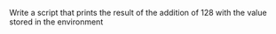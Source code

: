 Write a script that prints the result of the addition of 128 with the value stored in the environment
